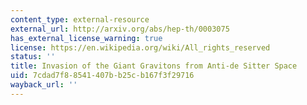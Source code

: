 ```yaml
---
content_type: external-resource
external_url: http://arxiv.org/abs/hep-th/0003075
has_external_license_warning: true
license: https://en.wikipedia.org/wiki/All_rights_reserved
status: ''
title: Invasion of the Giant Gravitons from Anti-de Sitter Space
uid: 7cdad7f8-8541-407b-b25c-b167f3f29716
wayback_url: ''
---
```

